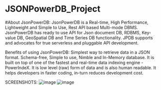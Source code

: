 # JSONPowerDB_Project
#About JsonPowerDB:
JsonPowerDB is a Real-time, High Performance, Lightweight and Simple to Use, Rest API based Multi-mode DBMS. JsonPowerDB has ready to use API for Json document DB, RDBMS, Key-value DB, GeoSpatial DB and Time Series DB functionality. JPDB supports and advocates for true serverless and pluggable API development.

Benefits of using JsonPowerDB:
Simplest way to retrieve data in a JSON format.
Schema-free, Simple to use, Nimble and In-Memory database.
It is built on top of one of the fastest and real-time data indexing engine - PowerIndeX.
It is low level (raw) form of data and is also human readable.
It helps developers in faster coding, in-turn reduces development cost.


SCREENSHOTS:
![image](https://user-images.githubusercontent.com/94698780/203845133-7633e09e-6928-40e4-a969-8928ee6e7c8d.png)
![image](https://user-images.githubusercontent.com/94698780/203845254-db0e44bc-66da-40d4-9cb3-2892793823b3.png)
